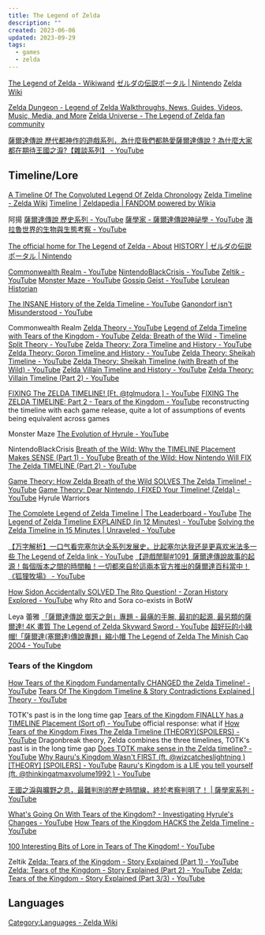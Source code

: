 ```yaml
---
title: The Legend of Zelda
description: ""
created: 2023-06-06
updated: 2023-09-29
tags:
  - games
  - zelda
---
```


[The Legend of Zelda - Wikiwand](https://www.wikiwand.com/en/The_Legend_of_Zelda)
[ゼルダの伝説ポータル | Nintendo](https://www.nintendo.co.jp/character/zelda/index.html)
[Zelda Wiki](https://zelda.gamepedia.com/Main_Page)

[Zelda Dungeon - Legend of Zelda Walkthroughs, News, Guides, Videos, Music, Media, and More](https://www.zeldadungeon.net/)
[Zelda Universe - The Legend of Zelda fan community](https://zeldauniverse.net/)

[薩爾達傳說 歷代都神作的遊戲系列，為什麼我們都熱愛薩爾達傳說 ? 為什麼大家都在期待王國之淚?【雜談系列】 - YouTube](https://www.youtube.com/watch?v=rCIBNS6SxiA)

## Timeline/Lore

[A Timeline Of The Convoluted Legend Of Zelda Chronology](https://www.ranker.com/list/a-timeline-of-the-legend-of-zelda-chronology/stephanroget)
[Zelda Timeline - Zelda Wiki](https://zelda.gamepedia.com/Zelda_Timeline)
[Timeline | Zeldapedia | FANDOM powered by Wikia](https://zelda.fandom.com/wiki/Timeline)

阿揚
[薩爾達傳說 歷史系列 - YouTube](https://www.youtube.com/playlist?list=PLwie-6_kHiZONnTDDCztqXOkKxxD99mgK)
[薩學家 - 薩爾達傳說神祕學 - YouTube](https://www.youtube.com/playlist?list=PLwie-6_kHiZPavo76A6tOeFDYIz04mLUj)
[海拉魯世界的生物與生態考察 - YouTube](https://www.youtube.com/playlist?list=PLwie-6_kHiZOjqcHe0V89pGPm8r5sBDcR)

[The official home for The Legend of Zelda - About](https://www.zelda.com/about/)
[HISTORY | ゼルダの伝説ポータル | Nintendo](https://www.nintendo.co.jp/character/zelda/history/index.html)

[Commonwealth Realm - YouTube](https://www.youtube.com/@commonwealthrealm)
[NintendoBlackCrisis - YouTube](https://www.youtube.com/@NintendoBlackCrisis)
[Zeltik - YouTube](https://www.youtube.com/@Zeltik/)
[Monster Maze - YouTube](https://www.youtube.com/@MonsterMaze/)
[Gossip Geist - YouTube](https://www.youtube.com/@GossipGeist)
[Lorulean Historian](https://loruleanhistorian.tumblr.com/)

[The INSANE History of the Zelda Timeline - YouTube](https://www.youtube.com/watch?v=NbQNtYNkmhM)
[Ganondorf isn't Misunderstood - YouTube](https://www.youtube.com/watch?v=pilRju7Brt0)

Commonwealth Realm
[Zelda Theory - YouTube](https://www.youtube.com/playlist?list=PLq3whXZlAVlZ_z6wQObD9yi9TsUtx-Dkk)
[Legend of Zelda Timeline with Tears of the Kingdom - YouTube](https://www.youtube.com/watch?v=ModbgkYi9Fg)
[Zelda: Breath of the Wild - Timeline Split Theory - YouTube](https://www.youtube.com/watch?v=cWi0RJVHcZ0)
[Zelda Theory: Zora Timeline and History - YouTube](https://www.youtube.com/watch?v=uf7fikPWiHw)
[Zelda Theory: Goron Timeline and History - YouTube](https://www.youtube.com/watch?v=55kmWp2ywKk)
[Zelda Theory: Sheikah Timeline - YouTube](https://www.youtube.com/watch?v=fAT2Nvisqzc)
[Zelda Theory: Sheikah Timeline (with Breath of the Wild) - YouTube](https://www.youtube.com/watch?v=ZNNRHkH1Ie4)
[Zelda Villain Timeline and History - YouTube](https://www.youtube.com/watch?v=JGvEJIc3Exc)
[Zelda Theory: Villain Timeline (Part 2) - YouTube](https://www.youtube.com/watch?v=vC5kBwEJ4-0)

[FIXING The ZELDA TIMELINE! [Ft. @tglmudora ] - YouTube](https://www.youtube.com/watch?v=7GAqIqYzqGQ)
[FIXING The ZELDA TIMELINE: Part 2 - Tears of the Kingdom - YouTube](https://www.youtube.com/watch?v=HH4EiruzSUs)
reconstructing the timeline with each game release, quite a lot of assumptions of events being equivalent across games

Monster Maze
[The Evolution of Hyrule - YouTube](https://www.youtube.com/playlist?list=PL-zutg1U5YTG66dp45CIMbQJnazjFGaH4)

NintendoBlackCrisis
[Breath of the Wild: Why the TIMELINE Placement Makes SENSE (Part 1) - YouTube](https://www.youtube.com/watch?v=YE67dUi5Kfs)
[Breath of the Wild: How Nintendo Will FIX The Zelda TIMELINE (Part 2) - YouTube](https://www.youtube.com/watch?v=iFm1T-TjWOA)

[Game Theory: How Zelda Breath of the Wild SOLVES The Zelda Timeline! - YouTube](https://www.youtube.com/watch?v=Q0RVBTb6wTQ)
[Game Theory: Dear Nintendo, I FIXED Your Timeline! (Zelda) - YouTube](https://www.youtube.com/watch?v=W2DMiZ1e574) Hyrule Warriors

[The Complete Legend of Zelda Timeline | The Leaderboard - YouTube](https://www.youtube.com/watch?v=nFpD8x_-1lU)
[The Legend of Zelda Timeline EXPLAINED (in 12 Minutes) - YouTube](https://www.youtube.com/watch?v=mXZl6zoN6wU)
[Solving the Zelda Timeline in 15 Minutes | Unraveled - YouTube](https://www.youtube.com/watch?v=Q-25c8Rsobw)

[【万字解析】一口气看完塞尔达全系列发展史，比起塞尔达我还是更喜欢米法多一些 The Legend of Zelda link - YouTube](https://www.youtube.com/watch?v=Me48uko71eU)
[【遊戲閒聊#109】薩爾達傳說故事的起源！每個版本之間的時間軸！一切都來自於這兩本官方推出的薩爾達百科當中！《狐狸牧場》 - YouTube](https://www.youtube.com/watch?v=4eXv6Y14SGc)

[How Sidon Accidentally SOLVED The Rito Question! - Zoran History Explored - YouTube](https://www.youtube.com/watch?v=UDArdweekrk) why Rito and Sora co-exists in BotW

Leya 蕾雅
[「薩爾達傳說 御天之劍」專題 - 最痛的手腕, 最初的起源, 最另類的薩爾達! 4K 畫質 The Legend of Zelda Skyward Sword - YouTube](https://www.youtube.com/watch?v=uc7Y6g8R4l0)
[超好玩的小綠帽!「薩爾達(塞爾達)傳說專題」縮小帽 The Legend of Zelda The Minish Cap 2004 - YouTube](https://www.youtube.com/watch?v=1xeGxiQsPyk)

### Tears of the Kingdom

[How Tears of the Kingdom Fundamentally CHANGED the Zelda Timeline! - YouTube](https://www.youtube.com/watch?v=clT-KrXtUSk)
[Tears Of The Kingdom Timeline & Story Contradictions Explained | Theory - YouTube](https://www.youtube.com/watch?v=FIZ263imET8)

TOTK's past is in the long time gap
[Tears of the Kingdom FINALLY has a TIMELINE Placement (Sort of) - YouTube](https://www.youtube.com/watch?v=6JYXevz5i9w) official response: what if
[How Tears of the Kingdom Fixes The Zelda Timeline (THEORY)(SPOILERS) - YouTube](https://www.youtube.com/watch?v=Uc9aFb6FVsE) Dragonbreak theory, Zelda combines the three timelines, TOTK's past is in the long time gap
[Does TOTK make sense in the Zelda timeline? - YouTube](https://www.youtube.com/watch?v=vpVcfDXDNa4)
[Why Rauru's Kingdom Wasn't FIRST (ft. @wizcatcheslightning ) [THEORY] [SPOILERS] - YouTube](https://www.youtube.com/watch?v=Gajk1u4Qt20)
[Rauru's Kingdom is a LIE you tell yourself (ft. @thinkingatmaxvolume1992 ) - YouTube](https://www.youtube.com/watch?v=XBZuKEunF24)

[王國之淚與曠野之息，最難判別的歷史時間線，終於考察判明了！ | 薩學家系列 - YouTube](https://www.youtube.com/watch?v=iVzxRjDh4_g)

[What's Going On With Tears of the Kingdom? - Investigating Hyrule's Changes - YouTube](https://www.youtube.com/watch?v=9QUCtO_sMbc)
[How Tears of the Kingdom HACKS the Zelda Timeline - YouTube](https://www.youtube.com/watch?v=l8cvcQW0qoQ)

[100 Interesting Bits of Lore in Tears of The Kingdom! - YouTube](https://www.youtube.com/watch?v=IyXxbqqUH54)

Zeltik
[Zelda: Tears of the Kingdom - Story Explained (Part 1) - YouTube](https://www.youtube.com/watch?v=hZytp1sIZAw)
[Zelda: Tears of the Kingdom - Story Explained (Part 2) - YouTube](https://www.youtube.com/watch?v=qP1Fw2EpwqE)
[Zelda: Tears of the Kingdom - Story Explained (Part 3/3) - YouTube](https://www.youtube.com/watch?v=JuhBs44odO0)

## Languages

[Category:Languages - Zelda Wiki](https://zelda.fandom.com/wiki/Category:Languages)
